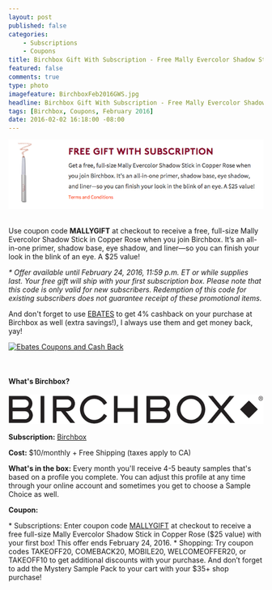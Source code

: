 ```yaml
---
layout: post
published: false
categories: 
    - Subscriptions
    - Coupons
title: Birchbox Gift With Subscription - Free Mally Evercolor Shadow Stick!
featured: false
comments: true
type: photo
imagefeature: BirchboxFeb2016GWS.jpg
headline: Birchbox Gift With Subscription - Free Mally Evercolor Shadow Stick!
tags: [Birchbox, Coupons, February 2016]
date: 2016-02-02 16:18:00 -08:00
---
```


<center><a href="https://www.birchbox.com/invite/whatsupmailbox" target="_blank">
<img src="/images/BirchboxFeb2016GWS.png" border="0" style="border:none;max-width:100%;" />
</a></center>

<br>

<p>Use coupon code <b>MALLYGIFT</b> at checkout to receive a free, full-size Mally Evercolor Shadow Stick in Copper Rose when you join Birchbox. It’s an all-in-one primer, shadow base, eye shadow, and liner—so you can finish your look in the blink of an eye. A $25 value!</p>

<p><i>* Offer available until February 24, 2016, 11:59 p.m. ET or while supplies last. Your free gift will ship with your first subscription box. Please note that this code is only valid for new subscribers. Redemption of this code for existing subscribers does not guarantee receipt of these promotional items.</i></p>

<p>And don't forget to use <a href="http://www.ebates.com/rf.do?referrerid=nFbj2DqrCN%2BpB5AWKzmAFQ%3D%3D&eeid=30337" target="_blank">EBATES</a> to get 4% cashback on your purchase at Birchbox as well (extra savings!), I always use them and get money back, yay!</p>

<a href='http://www.ebates.com/rf.do?referrerid=nFbj2DqrCN%2BpB5AWKzmAFQ%3D%3D&eeid=28585' target='_blank' rel='nofollow'><img src='http://www.ebates.com/referral/2012/global_files/images/ebates_logo.png' alt='Ebates Coupons and Cash Back' height='31' width='171' border='0'/></a>

<br>

<H4>What's Birchbox?</H4>

<center><a href="https://www.birchbox.com/invite/whatsupmailbox" target="_blank">
<img src="/images/BirchboxLogo.png" border="0" style="border:none;max-width:100%;" alt="Birchbox!" />
</a></center>

<p><b>Subscription:</b> <a href="https://www.birchbox.com/invite/whatsupmailbox" target="_blank">Birchbox</a></p>
<p><b>Cost:</b> $10/monthly + Free Shipping (taxes apply to CA)</p>
<p><b>What's in the box:</b> Every month you'll receive 4-5 beauty samples that's based on a profile you complete. You can adjust this profile at any time through your online account and sometimes you get to choose a Sample Choice as well.</p>
<p><b>Coupon:</b></p>
* Subscriptions: Enter coupon code <a href="https://www.birchbox.com/invite/whatsupmailbox" target="_blank">MALLYGIFT</a> at checkout to receive a free full-size Mally Evercolor Shadow Stick in Copper Rose ($25 value) with your first box! This offer ends February 24, 2016.
* Shopping: Try coupon codes TAKEOFF20, COMEBACK20, MOBILE20, WELCOMEOFFER20, or TAKEOFF10 to get additional discounts with your purchase. And don’t forget to add the Mystery Sample Pack to your cart with your $35+ shop purchase!
